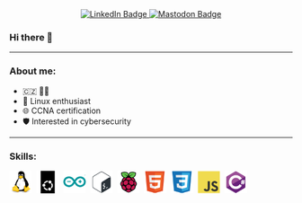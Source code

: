 <div id="badges" align="center">
  <a href="www.linkedin.com/in/anežka-lábusová-b7936a226">
    <img src="https://img.shields.io/badge/LinkedIn-blue?style=for-the-badge&logo=linkedin&logoColor=white" alt="LinkedIn Badge"/>
  </a>
  <a href="https://mastodon.social/@GoldenFlash">
<img src="https://img.shields.io/badge/Mastodon-6364ff?logo=mastodon&logoColor=white&style=for-the-badge" alt="Mastodon Badge"/>
  </a>
</div>


### Hi there 👋

---

### About me:
- 🇨🇿 👩‍💻
- 🐧 Linux enthusiast
- 🌐 CCNA certification
- 🛡️ Interested in cybersecurity

---

### Skills:
<div id="skills">
  <img src="https://github.com/devicons/devicon/blob/55609aa5bd817ff167afce0d965585c92040787a/icons/linux/linux-original.svg" alt=Linux width="40" height="40"/>&nbsp;
  <img src="https://github.com/devicons/devicon/blob/master/icons/ubuntu/ubuntu-plain.svg" alt=Ubuntu width="40" height="40"/>&nbsp;
  <img src="https://github.com/devicons/devicon/blob/master/icons/arduino/arduino-original.svg" alt=Arduino width="40" height="40"/>&nbsp;
  <img src="https://github.com/devicons/devicon/blob/master/icons/bash/bash-plain.svg" alt=Bash width="40" height="40"/>&nbsp;
  <img src="https://github.com/devicons/devicon/blob/master/icons/raspberrypi/raspberrypi-original.svg" alt=RaspberryPi width="40" height="40"/>&nbsp;
  <img src="https://github.com/devicons/devicon/blob/master/icons/html5/html5-original.svg" alt=HTML width="40" height="40"/>&nbsp;
  <img src="https://github.com/devicons/devicon/blob/master/icons/css3/css3-original.svg" alt=CSS width="40" height="40"/>&nbsp;
  <img src="https://github.com/devicons/devicon/blob/master/icons/javascript/javascript-original.svg" alt=JavaScript width="40" height="40"/>&nbsp;
  <img src="https://github.com/devicons/devicon/blob/master/icons/csharp/csharp-original.svg" title="C#" alt="C#" width="40" height="40"/>&nbsp;
  
</div>
<!--
**SmerovacDusan/SmerovacDusan** is a ✨ _special_ ✨ repository because its `README.md` (this file) appears on your GitHub profile.

Here are some ideas to get you started:

- 🔭 I’m currently working on ...
- 🌱 I’m currently learning ...
- 👯 I’m looking to collaborate on ...
- 🤔 I’m looking for help with ...
- 💬 Ask me about ...
- 📫 How to reach me: ...
- 😄 Pronouns: ...
- ⚡ Fun fact: ...
-->

